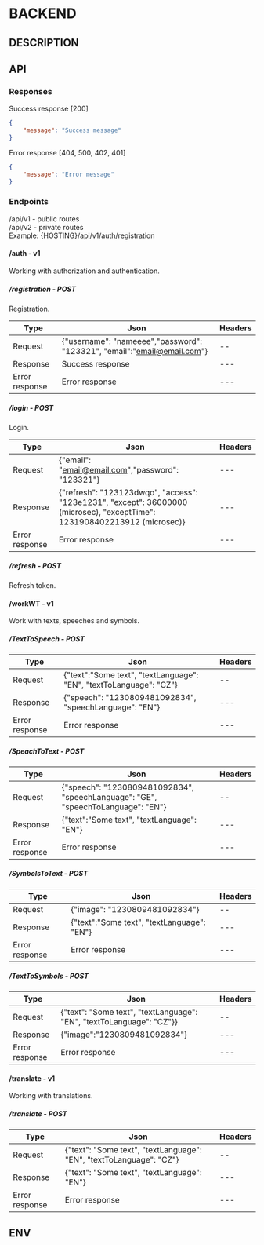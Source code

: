 # BACKEND
## DESCRIPTION
## API
### Responses
Success response [200]
```json
{
    "message": "Success message"
}
```
Error response [404, 500, 402, 401]
```json
{
    "message": "Error message"
}
```
### Endpoints
/api/v1 - public routes</br>
/api/v2 - private routes</br>
Example: {HOSTING}/api/v1/auth/registration

#### /auth - v1
Working with authorization and authentication.

##### /registration - POST
Registration.

Type | Json                                                                    | Headers
--- |-------------------------------------------------------------------------| ---
Request | {"username": "nameeee","password": "123321", "email":"email@email.com"} | --
Response | Success response                                                        | ---
Error response | Error response                                                          | ---
##### /login - POST
Login.

 Type     | Json                                                                                                                      | Headers 
----------|---------------------------------------------------------------------------------------------------------------------------|--------
 Request  | {"email": "email@email.com","password": "123321"}                                                                         | ---    
 Response | {"refresh": "123123dwqo", "access": "123e1231", "except": 36000000 (microsec), "exceptTime": 1231908402213912 (microsec)} | ---
Error response | Error response | ---
##### /refresh - POST
Refresh token.

#### /workWT - v1
Work with texts, speeches and symbols.

##### /TextToSpeech - POST
Type | Json                                                                             | Headers
--- |----------------------------------------------------------------------------------| ---
Request | {"text":"Some text", "textLanguage": "EN", "textToLanguage": "CZ"}               | --
Response | {"speech": "1230809481092834", "speechLanguage": "EN"} | ---
Error response | Error response | ---

##### /SpeachToText - POST
Type | Json                                                                             | Headers
--- |----------------------------------------------------------------------------------| ---
Request | {"speech": "1230809481092834", "speechLanguage": "GE", "speechToLanguage": "EN"} | --
Response | {"text":"Some text", "textLanguage": "EN"}                                       | ---
Error response | Error response | ---

##### /SymbolsToText - POST
Type | Json                          | Headers
--- |-------------------------------| ---
Request | {"image": "1230809481092834"} | --
Response | {"text":"Some text", "textLanguage": "EN"} | ---
Error response | Error response | ---

##### /TextToSymbols - POST
Type | Json                                              | Headers
--- |---------------------------------------------------| ---
Request | {"text": "Some text", "textLanguage": "EN", "textToLanguage": "CZ"}} | --
Response | {"image":"1230809481092834"}                      | ---
Error response | Error response | ---

#### /translate - v1
Working with translations.
##### /translate - POST

Type | Json                                                                | Headers
--- |---------------------------------------------------------------------| ---
Request | {"text": "Some text", "textLanguage": "EN", "textToLanguage": "CZ"} | --
Response | {"text": "Some text", "textLanguage": "EN"}                                        | ---
Error response | Error response | ---

## ENV

